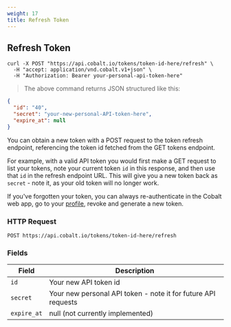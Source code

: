 ```yaml
---
weight: 17
title: Refresh Token
---
```


## Refresh Token

```shell
curl -X POST "https://api.cobalt.io/tokens/token-id-here/refresh" \
  -H "accept: application/vnd.cobalt.v1+json" \
  -H "Authorization: Bearer your-personal-api-token-here" 
```

> The above command returns JSON structured like this:

```json
{
  "id": "40",
  "secret": "your-new-personal-API-token-here",
  "expire_at": null
}

```

You can obtain a new token with a POST request to the token refresh endpoint, referencing the token id fetched from the GET tokens endpoint. 

For example, with a valid API token you would first make a GET request to list your tokens, note your current token `id` in this response, and then use that `id` in the refresh endpoint URL. This will give you a new token back as `secret` - note it, as your old token will no longer work. 

If you've forgotten your token, you can always re-authenticate in the Cobalt web app, go to your [profile](https://app.cobalt.io/settings/api-token), revoke and generate a new token.


### HTTP Request

`POST https://api.cobalt.io/tokens/token-id-here/refresh`

### Fields

Field       | Description
----------- | -----------
`id`        | Your new API token id
`secret`    | Your new personal API token - note it for future API requests
`expire_at` | null (not currently implemented)


